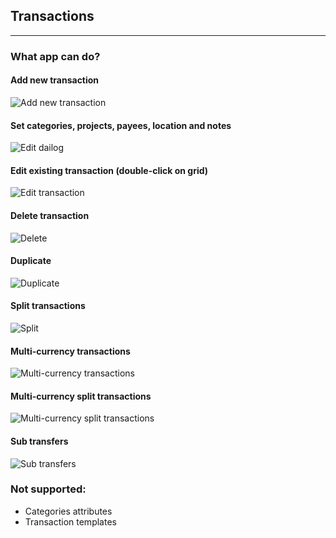 ## Transactions
---
### What app can do?
#### Add new transaction
 ![Add new transaction](https://vov4uk.github.io/Financier.Desktop/img/add_transaction.png)
#### Set categories, projects, payees, location and notes
 ![Edit dailog](https://vov4uk.github.io/Financier.Desktop/img/edit_dialog.png)
#### Edit existing transaction (double-click on grid)
 ![Edit transaction](https://vov4uk.github.io/Financier.Desktop/img/edit.png)
#### Delete transaction
 ![Delete](https://vov4uk.github.io/Financier.Desktop/img/delete.gif)
#### Duplicate
 ![Duplicate](https://vov4uk.github.io/Financier.Desktop/img/duplicate.png)
#### Split transactions
 ![Split](https://vov4uk.github.io/Financier.Desktop/img/split.gif)
#### Multi-currency transactions
 ![Multi-currency transactions](https://vov4uk.github.io/Financier.Desktop/img/currency_transaction.png)
#### Multi-currency split transactions
 ![Multi-currency split transactions](https://vov4uk.github.io/Financier.Desktop/img/currency_split_transaction.png)
#### Sub transfers
![Sub transfers](https://vov4uk.github.io/Financier.Desktop/img/subTransfer.gif)


### Not supported:
 - Categories attributes
 - Transaction templates